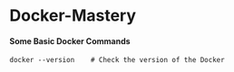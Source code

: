 # Docker-Mastery


#### Some Basic Docker Commands


```
docker --version    # Check the version of the Docker
```

